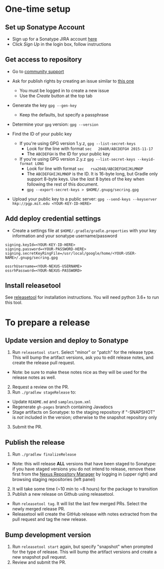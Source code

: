 One-time setup
==============

Set up Sonatype Account
-----------------------
* Sign up for a Sonatype JIRA account [here](https://issues.sonatype.org)
* Click *Sign Up* in the login box, follow instructions

Get access to repository
------------------------
* Go to [community support](https://issues.sonatype.org/browse/OSSRH)
* Ask for publish rights by creating an issue similar to [this one](https://issues.sonatype.org/browse/OSSRH-32031)
  * You must be logged in to create a new issue
  * Use the *Create* button at the top tab

* Generate the key `gpg --gen-key`
  * Keep the defaults, but specify a passphrase

* Determine your `gpg` version: `gpg --version`

* Find the ID of your public key
  * If you're using GPG version 1.y.z, `gpg --list-secret-keys`
    * Look for the line with format `sec   2048R/ABCDEFGH 2015-11-17`
    * The `ABCDEFGH` is the ID for your public key
  * If you're using GPG version 2.y.z `gpg --list-secret-keys --keyid-format LONG`
    * Look for line with format `sec   rsa2048/ABCDEFGHIJKLMNOP`
    * The `ABCDEFGHIJKLMNOP` is the ID. It is 16-byte long, but Gradle
      only support 8-byte keys. Use the *last* 8 bytes of the key when
      following the rest of this document.
    * `gpg --export-secret-keys > $HOME/.gnupg/secring.gpg`

* Upload your public key to a public server: `gpg --send-keys --keyserver hkp://pgp.mit.edu <YOUR-KEY-ID-HERE>`

Add deploy credential settings
------------------------
* Create a settings file at `$HOME/.gradle/gradle.properties` with your key information and your sonatype username/password

```
signing.keyId=<YOUR-KEY-ID-HERE>
signing.password=<YOUR-PASSWORD-HERE>
signing.secretKeyRingFile=/usr/local/google/home/<YOUR-USER-NAME>/.gnupg/secring.gpg

ossrhUsername=<YOUR-NEXUS-USERNAME>
ossrhPassword=<YOUR-NEXUS-PASSWORD>
```

Install releasetool
-------------------
See [releasetool](https://github.com/googleapis/releasetool) for installation instructions. You will
need python 3.6+ to run this tool.

To prepare a release
====================

Update version and deploy to Sonatype
-------------------------------------
1. Run `releasetool start`. Select "minor" or "patch" for the release type. This will bump the
   artifact versions, ask you to edit release notes, and create the release pull request.
  * Note: be sure to make these notes nice as they will be used for the release notes as well.
2. Request a review on the PR.
2. Run `./gradlew stageRelease` to:
  * Update `README.md` and `samples/pom.xml`
  * Regenerate `gh-pages` branch containing Javadocs
  * Stage artifacts on Sonatype: to the staging repository if "-SNAPSHOT" is *not* included in the version; otherwise to the snapshot repository only
3. Submit the PR.

Publish the release
-------------------
1. Run `./gradlew finalizeRelease`
  * Note: this will release **ALL** versions that have been staged to Sonatype:
    if you have staged versions you do not intend to release, remove these first
    from the [Nexus Repository Manager](https://oss.sonatype.org/) by logging in
    (upper right) and browsing staging repositories (left panel)
2. It will take some time (~10 min to ~8 hours) for the package to transition
3. Publish a new release on Github using releasetool.
  * Run `releasetool tag`. It will list the last few merged PRs. Select the newly merged release PR.
  * Releasetool will create the GitHub release with notes extracted from the pull request and tag
    the new release.

Bump development version
------------------------
1. Run `releasetool start` again, but specify "snapshot" when prompted for the type of release.
   This will bump the artifact versions and create a new snapshot pull request.
2. Review and submit the PR.
